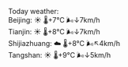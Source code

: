 Today weather:  
Beijing: ☀️   🌡️+7°C 🌬️↓7km/h  
Tianjin: ☀️   🌡️+8°C 🌬️↓7km/h  
Shijiazhuang: ☁️   🌡️+8°C 🌬️↖4km/h  
Tangshan: ☀️   🌡️+9°C 🌬️↓5km/h  
